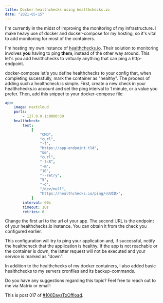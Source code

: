 ```yaml
---
title: Docker healthchecks using healthchecks.io
date: "2021-05-15"
---
```


I'm currently in the midst of improving the monitoring of my infrastructure. I
make heavy use of docker and docker-compose for my hosting, so it's vital to add
monitoring for most of the containers.

I'm hosting my own instance of [healthchecks.io](https://healthchecks.io/).
Their solution to monitoring involves **you** having to ping **them**, instead
of the other way around. This let's you add healthchecks to virtually anything
that can ping a http-endpoint.

docker-compose let's you define healthchecks to your config that, when
completing sucessfully, mark the container as "healthy". The process of adding
such a healthcheck is simple. First, create a new check in your healthchecks.io
account and set the ping interval to 1 minute, or a value you prefer. Then, add
this snippet to your docker-compose file:

```yaml
app:
    image: nextcloud
    ports:
        - 127.0.0.1:8080:80
    healthcheck:
        test:
            [
                "CMD",
                "curl",
                "-f",
                "https://app-endpoint.tld",
                "&&",
                "curl",
                "-fsS",
                "-m",
                "10",
                "--retry",
                "5",
                "-o",
                "/dev/null",
                "https://healthchecks.io/ping/<UUID>",
            ]
        interval: 60s
        timeout: 10s
        retries: 6
```

Change the first url to the url of your app. The second URL is the endpoint of
your healthchecks.io instance. You can obtain it from the check you configured
earlier.

This configuration will try to ping your application and, if successful, notify
the healthcheck that the application is healthy. If the app is not reachable or
the container is down, the latter request will not be executed and your service
is marked as "down".

In addition to the healthchecks of my docker containers, I also added basic
healthchecks to my servers cronfiles and its backup-commands.

Do you have any suggestions regarding this topic? Feel free to reach out to me
via Matrix or email!

This is post 017 of [#100DaysToOffload](https://100daystooffload.com/).
